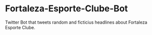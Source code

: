 # Fortaleza-Esporte-Clube-Bot
Twitter Bot that tweets random and ficticius headlines about Fortaleza Esporte Clube. 

